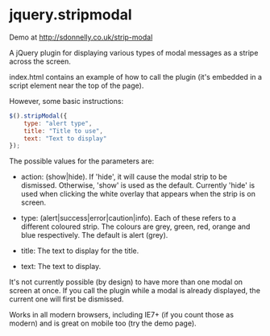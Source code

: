 jquery.stripmodal
=================

Demo at http://sdonnelly.co.uk/strip-modal

A jQuery plugin for displaying various types of modal messages as a stripe across the screen.

index.html contains an example of how to call the plugin (it's embedded in a script element near the top of the page).

However, some basic instructions:

```javascript
$().stripModal({
	type: "alert type",
	title: "Title to use",
	text: "Text to display"
});
```

The possible values for the parameters are:

* action: (show|hide). If 'hide', it will cause the modal strip to be dismissed. Otherwise, 'show' is used as the default. Currently 'hide' is used when clicking the white overlay that appears when the strip is on screen.

* type: (alert|success|error|caution|info). Each of these refers to a different coloured strip. The colours are grey, green, red, orange and blue respectively. The default is alert (grey).

* title: The text to display for the title.

* text: The text to display.

It's not currently possible (by design) to have more than one modal on screen at once. If you call the plugin while a modal is already displayed, the current one will first be dismissed.

Works in all modern browsers, including IE7+ (if you count those as modern) and is great on mobile too (try the demo page).
